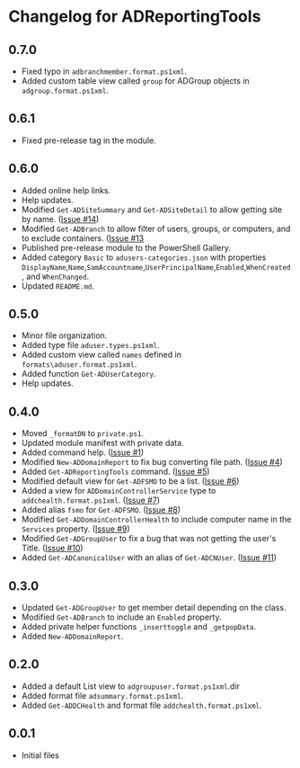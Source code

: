 # Changelog for ADReportingTools

## 0.7.0

+ Fixed typo in `adbranchmember.format.ps1xml`.
+ Added custom table view called `group` for ADGroup objects in `adgroup.format.ps1xml`.

## 0.6.1

+ Fixed pre-release tag in the module.

## 0.6.0

+ Added online help links.
+ Help updates.
+ Modified `Get-ADSiteSummary` and `Get-ADSiteDetail` to allow getting site by name. ([Issue #14](https://github.com/jdhitsolutions/ADReportingTools/issues/14))
+ Modified `Get-ADBranch` to allow filter of users, groups, or computers, and to exclude containers. ([Issue #13](https://github.com/jdhitsolutions/ADReportingTools/issues/13)
+ Published pre-release module to the PowerShell Gallery.
+ Added category `Basic` to `adusers-categories.json` with properties `DisplayName`,`Name`,`SamAccountname`,`UserPrincipalName`,`Enabled`,`WhenCreated`, and `WhenChanged`.
+ Updated `README.md`.

## 0.5.0

+ Minor file organization.
+ Added type file `aduser.types.ps1xml`.
+ Added custom view called `names` defined in `formats\aduser.format.ps1xml`.
+ Added function `Get-ADUserCategory`.
+ Help updates.

## 0.4.0

+ Moved `_formatDN` to `private.ps1`.
+ Updated module manifest with private data.
+ Added command help. ([Issue #1](https://github.com/jdhitsolutions/ADReportingTools/issues/1))
+ Modified `New-ADDomainReport` to fix bug converting file path. ([Issue #4](https://github.com/jdhitsolutions/ADReportingTools/issues/4))
+ Added `Get-ADReportingTools` command. ([Issue #5](https://github.com/jdhitsolutions/ADReportingTools/issues/5))
+ Modified default view for `Get-ADFSMO` to be a list. ([Issue #6](https://github.com/jdhitsolutions/ADReportingTools/issues/6))
+ Added a view for `ADDomainControllerService` type to `addchealth.format.ps1xml`. ([Issue #7](https://github.com/jdhitsolutions/ADReportingTools/issues/7))
+ Added alias `fsmo` for `Get-ADFSMO`. ([Issue #8](https://github.com/jdhitsolutions/ADReportingTools/issues/8))
+ Modified `Get-ADDomainControllerHealth` to include computer name in the `Services` property. ([Issue #9](https://github.com/jdhitsolutions/ADReportingTools/issues/9))
+ Modified `Get-ADGroupUser` to fix a bug that was not getting the user's Title. ([Issue #10](https://github.com/jdhitsolutions/ADReportingTools/issues/10))
+ Added `Get-ADCanonicalUser` with an alias of `Get-ADCNUser`. ([Issue #11](https://github.com/jdhitsolutions/ADReportingTools/issues/11))

## 0.3.0

+ Updated `Get-ADGroupUser` to get member detail depending on the class.
+ Modified `Get-ADBranch` to include an `Enabled` property.
+ Added private helper functions `_inserttoggle` and `_getpopData`.
+ Added `New-ADDomainReport`.

## 0.2.0

+ Added a default List view to `adgroupuser.format.ps1xml`.dir
+ Added format file `adsummary.format.ps1xml`.
+ Added `Get-ADDCHealth` and format file `addchealth.format.ps1xml`.

## 0.0.1

+ Initial files
